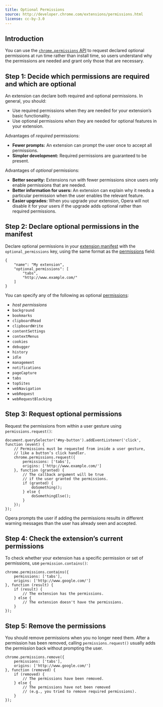 ```yaml
---
title: Optional Permissions
source: http://developer.chrome.com/extensions/permissions.html
license: cc-by-3.0
---
```


## Introduction

You can use the [`chrome.permissions` API](https://developer.chrome.com/extensions/permissions) to request declared optional permissions at run time rather than install time, so users understand why the permissions are needed and grant only those that are necessary.

##  Step 1: Decide which permissions are required and which are optional

An extension can declare both required and optional permissions. In general, you should:

- Use required permissions when they are needed for your extension’s basic functionality.
- Use optional permissions when they are needed for optional features in your extension.

Advantages of _required_ permissions:

- **Fewer prompts:** An extension can prompt the user once to accept all permissions.
- **Simpler development:** Required permissions are guaranteed to be present.

Advantages of _optional_ permissions:

- **Better security:** Extensions run with fewer permissions since users only enable permissions that are needed.
- **Better information for users:** An extension can explain why it needs a particular permission when the user enables the relevant feature.
- **Easier upgrades:** When you upgrade your extension, Opera will not disable it for your users if the upgrade adds optional rather than required permissions.

##  Step 2: Declare optional permissions in the manifest

Declare optional permissions in your [extension manifest](/extensions/manifest/) with the `optional_permissions` key, using the same format as the [permissions](/extensions/declare-permissions/) field:

	{
		"name": "My extension",
		"optional_permissions": [
			"tabs",
			"http://www.example.com/"
		]
	}

You can specify any of the following as optional [permissions](/extensions/declare-permissions/):

- _host permissions_
- `background`
- `bookmarks`
- `clipboardRead`
- `clipboardWrite`
- `contentSettings`
- `contextMenus`
- `cookies`
- `debugger`
- `history`
- `idle`
- `management`
- `notifications`
- `pageCapture`
- `tabs`
- `topSites`
- `webNavigation`
- `webRequest`
- `webRequestBlocking`

##  Step 3: Request optional permissions

Request the permissions from within a user gesture using `permissions.request()`:

	document.querySelector('#my-button').addEventListener('click', function (event) {
		// Permissions must be requested from inside a user gesture,
		// like a button’s click handler.
		chrome.permissions.request({
			permissions: ['tabs'],
			origins: ['http://www.example.com/']
		}, function (granted) {
			// The callback argument will be true
			// if the user granted the permissions.
			if (granted) {
				doSomething();
			} else {
				doSomethingElse();
			}
		});
	});

Opera prompts the user if adding the permissions results in different warning messages than the user has already seen and accepted.

##  Step 4: Check the extension’s current permissions

To check whether your extension has a specific permission or set of permissions, use `permission.contains()`:

	chrome.permissions.contains({
		permissions: ['tabs'],
		origins: ['http://www.google.com/']
	}, function (result) {
		if (result) {
			// The extension has the permissions.
		} else {
			// The extension doesn't have the permissions.
		}
	});

##  Step 5: Remove the permissions

You should remove permissions when you no longer need them. After a permission has been removed, calling `permissions.request()` usually adds the permission back without prompting the user.

	chrome.permissions.remove({
		permissions: ['tabs'],
		origins: ['http://www.google.com/']
	}, function (removed) {
		if (removed) {
			// The permissions have been removed.
		} else {
			// The permissions have not been removed
			// (e.g., you tried to remove required permissions).
		}
	});
